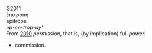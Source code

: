 G2011  
ἐπιτροπή  
epitropē  
*ep-ee-trop-ay‘*  
From [2010](g2010) *permission*, that is, (by implication) full *power:*
- commission.  
